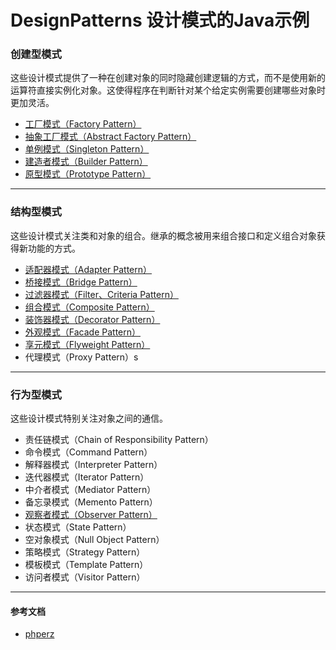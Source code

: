 # DesignPatterns  设计模式的Java示例

### 创建型模式
这些设计模式提供了一种在创建对象的同时隐藏创建逻辑的方式，而不是使用新的运算符直接实例化对象。这使得程序在判断针对某个给定实例需要创建哪些对象时更加灵活。

* [工厂模式（Factory Pattern）](https://github.com/103style/DesignPatterns/tree/master/app/src/main/java/com/lxk/designpatterns/FactoryPattern)
* [抽象工厂模式（Abstract Factory Pattern）](https://github.com/103style/DesignPatterns/tree/master/app/src/main/java/com/lxk/designpatterns/AbstractFactoryPattern)
* [单例模式（Singleton Pattern）](https://github.com/103style/DesignPatterns/tree/master/app/src/main/java/com/lxk/designpatterns/SingletonPattern)
* [建造者模式（Builder Pattern）](https://github.com/103style/DesignPatterns/tree/master/app/src/main/java/com/lxk/designpatterns/BuilderPattern)
* [原型模式（Prototype Pattern）](https://github.com/103style/DesignPatterns/tree/master/app/src/main/java/com/lxk/designpatterns/PrototypePattern)

---

### 结构型模式
这些设计模式关注类和对象的组合。继承的概念被用来组合接口和定义组合对象获得新功能的方式。

* [适配器模式（Adapter Pattern）](https://github.com/103style/DesignPatterns/tree/master/app/src/main/java/com/lxk/designpatterns/AdapterPattern)
* [桥接模式（Bridge Pattern）](https://github.com/103style/DesignPatterns/tree/master/app/src/main/java/com/lxk/designpatterns/BridgePattern)
* [过滤器模式（Filter、Criteria Pattern）](https://github.com/103style/DesignPatterns/tree/master/app/src/main/java/com/lxk/designpatterns/FilterPattern)
* [组合模式（Composite Pattern）](https://github.com/103style/DesignPatterns/tree/master/app/src/main/java/com/lxk/designpatterns/CompositePattern)
* [装饰器模式（Decorator Pattern）](https://github.com/103style/DesignPatterns/tree/master/app/src/main/java/com/lxk/designpatterns/DecoratorPattern)
* [外观模式（Facade Pattern）](https://github.com/103style/DesignPatterns/tree/master/app/src/main/java/com/lxk/designpatterns/FacadePattern)
* [享元模式（Flyweight Pattern）](https://github.com/103style/DesignPatterns/tree/master/app/src/main/java/com/lxk/designpatterns/FlyweightPattern)
* 代理模式（Proxy Pattern）s

---

### 行为型模式
这些设计模式特别关注对象之间的通信。

* 责任链模式（Chain of Responsibility Pattern）
* 命令模式（Command Pattern）
* 解释器模式（Interpreter Pattern）
* 迭代器模式（Iterator Pattern）
* 中介者模式（Mediator Pattern）
* 备忘录模式（Memento Pattern）
* [观察者模式（Observer Pattern）](https://github.com/103style/DesignPatterns/tree/master/app/src/main/java/com/lxk/designpatterns/ObserverPattern)
* 状态模式（State Pattern）
* 空对象模式（Null Object Pattern）
* 策略模式（Strategy Pattern）
* 模板模式（Template Pattern）
* 访问者模式（Visitor Pattern）

---

#### 参考文档
* [phperz](http://www.phperz.com/special/40.html)